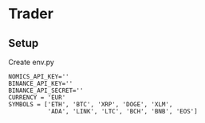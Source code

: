 # Trader

## Setup

Create env.py

```
NOMICS_API_KEY=''
BINANCE_API_KEY=''
BINANCE_API_SECRET=''
CURRENCY = 'EUR'
SYMBOLS = ['ETH', 'BTC', 'XRP', 'DOGE', 'XLM',
           'ADA', 'LINK', 'LTC', 'BCH', 'BNB', 'EOS']
```
